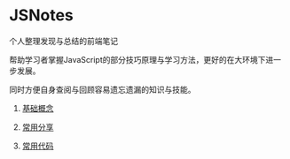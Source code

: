 # JSNotes

个人整理发现与总结的前端笔记

帮助学习者掌握JavaScript的部分技巧原理与学习方法，更好的在大环境下进一步发展。

同时方便自身查阅与回顾容易遗忘遗漏的知识与技能。




1. [基础概念](https://github.com/jsmask/JS-Notes/blob/master/docs/base.md)

2. [常用分享](https://github.com/jsmask/JS-Notes/blob/master/docs/share.md)

3. [常用代码](https://github.com/jsmask/JS-Notes/blob/master/docs/code.md)

